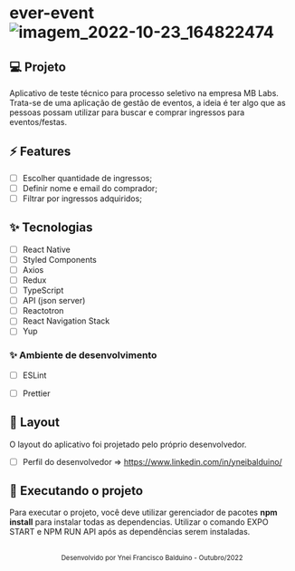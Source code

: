 # ever-event![imagem_2022-10-23_164822474](https://user-images.githubusercontent.com/112406366/197414749-df3022f8-3184-4c0f-a5f7-6fad570df028.png)

## 💻 Projeto
Aplicativo de teste técnico para processo seletivo na empresa MB Labs. Trata-se de uma aplicação de gestão de eventos, a ideia é ter algo que as pessoas possam utilizar para buscar e comprar ingressos para eventos/festas.


## ⚡️ Features

-   [ ] Escolher quantidade de ingressos;
-   [ ] Definir nome e email do comprador;
-   [ ] Filtrar por ingressos adquiridos;

## ✨ Tecnologias

-   [ ] React Native
-   [ ] Styled Components
-   [ ] Axios
-   [ ] Redux
-   [ ] TypeScript
-   [ ] API (json server)
-   [ ] Reactotron
-   [ ] React Navigation Stack
-   [ ] Yup

### ✨ Ambiente de desenvolvimento
-   [ ] ESLint
-   [ ] Prettier


## 🔖 Layout

O layout do aplicativo foi projetado pelo próprio desenvolvedor.

- [ ] Perfil do desenvolvedor => https://www.linkedin.com/in/yneibalduino/


## 💫 Executando o projeto

Para executar o projeto, você deve utilizar gerenciador de pacotes **npm install** para instalar todas as dependencias.
Utilizar o comando EXPO START e NPM RUN API após as dependências serem instaladas.

<br />

<div align="center">
  <small>Desenvolvido por Ynei Francisco Balduino - Outubro/2022</small>
</div>
